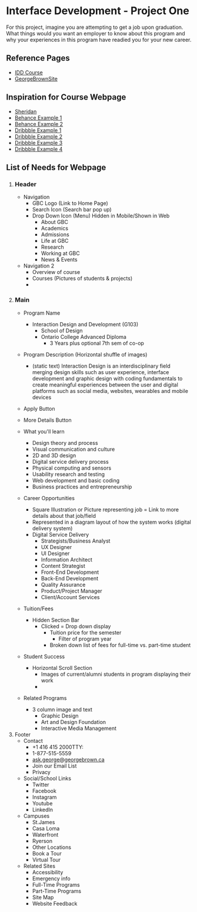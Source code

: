 # Interface Development - Project One

For this project, imagine you are attempting to get a job upon graduation. What things would you want an employer to know about this program and why your experiences in this program have readied you for your new career.

## Reference Pages
- [IDD Course](https://www.georgebrown.ca/programs/interaction-design-and-development-program-g103/)
- [GeorgeBrownSite](https://www.georgebrown.ca/)

## Inspiration for Course Webpage
- [Sheridan](https://academics.sheridancollege.ca/programs/bachelor-of-interaction-design)
- [Behance Example 1](https://www.behance.net/gallery/85518831/Buspo-Online-Business-Template)
- [Behance Example 2](https://www.behance.net/gallery/63069925/Landing-Page-nutriciolog-lja-bogdanova)
- [Dribbble Example 1](https://dribbble.com/shots/4650532-About-us)
- [Dribbble Example 2](https://dribbble.com/shots/7073621-Online-Course-Educational-App-UI)
- [Dribbble Example 3](https://dribbble.com/shots/6998421-Education-Web-Platform-Design)
- [Dribbble Example 4](https://dribbble.com/shots/6012262-Courses-Page)

## List of Needs for Webpage
1. ### Header
    - Navigation
        - GBC Logo (Link to Home Page)
        - Search Icon (Search bar pop up)
        - Drop Down Icon (Menu) Hidden in Mobile/Shown in Web
            - About GBC
            - Academics
            - Admissions
            - Life at GBC
            - Research
            - Working at GBC
            - News & Events
    - Navigation 2
        - Overview of course
        - Courses (Pictures of students & projects)
        - 
2. ### Main 
    - Program Name
        - Interaction Design and Development (G103)
            - School of Design
            - Ontario College Advanced Diploma
                - 3 Years plus optional 7th sem of co-op
    - Program Description (Horizontal shuffle of images)
        - (static text) Interaction Design is an interdisciplinary field merging design skills such as user experience, interface development and graphic design with coding fundamentals to create meaningful experiences between the user and digital platforms such as social media, websites, wearables and mobile devices
    - Apply Button 
    - More Details Button

    - What you'll learn
        - Design theory and process
        - Visual communication and culture
        - 2D and 3D design
        - Digital service delivery process
        - Physical computing and sensors
        - Usability research and testing
        - Web development and basic coding
        - Business practices and entrepreneurship

    - Career Opportunities
        - Square Illustration or Picture representing job = Link to more details about that job/field
        - Represented in a diagram layout of how the system works (digital delivery system)
        - Digital Service Delivery
            - Strategists/Business Analyst
            - UX Designer
            - UI Designer
            - Information Architect
            - Content Strategist
            - Front-End Development
            - Back-End Development
            - Quality Assurance
            - Product/Project Manager
            - Client/Account Services
    - Tuition/Fees
        - Hidden Section Bar
            - Clicked = Drop down display 
                - Tuition price for the semester
                    - Filter of program year
                - Broken down list of fees for full-time vs. part-time student
    - Student Success
        - Horizontal Scroll Section
            - Images of current/alumni students in program displaying their work
            - 
    - Related Programs
        - 3 column image and text
            - Graphic Design
            - Art and Design Foundation
            - Interactive Media Management
3. Footer
    - Contact
        - +1 416 415 2000TTY:
        - 1-877-515-5559
        - ask.george@georgebrown.ca
        - Join our Email List
        - Privacy
    - Social/School Links
        - Twitter
        - Facebook
        - Instagram
        - Youtube
        - LinkedIn
    - Campuses
        - St.James
        - Casa Loma
        - Waterfront
        - Ryerson
        - Other Locations
        - Book a Tour
        - Virtual Tour
    - Related Sites
        - Accessibility
        - Emergency info
        - Full-Time Programs
        - Part-Time Programs
        - Site Map
        - Website Feedback
